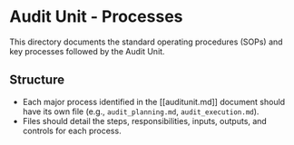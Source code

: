# Audit Unit - Processes

This directory documents the standard operating procedures (SOPs) and key processes followed by the Audit Unit.

## Structure
- Each major process identified in the [[auditunit.md]] document should have its own file (e.g., `audit_planning.md`, `audit_execution.md`).
- Files should detail the steps, responsibilities, inputs, outputs, and controls for each process. 